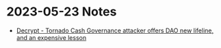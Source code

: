 # 2023-05-23 Notes

- [Decrypt - Tornado Cash Governance attacker offers DAO new lifeline, and an expensive lesson](https://decrypt.co/140932/tornado-cash-governance-attacker-offers-dao-new-lifeline-expensive-lesson)